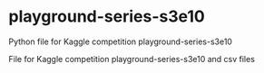 # playground-series-s3e10
Python file for Kaggle competition playground-series-s3e10


File for Kaggle competition playground-series-s3e10 and csv files
